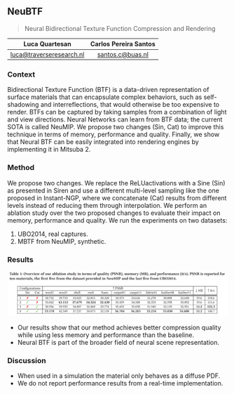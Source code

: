## NeuBTF
> Neural Bidirectional Texture Function Compression and Rendering

Luca Quartesan             |  Carlos Pereira Santos
:---:|:---:
luca@traverseresearch.nl |  santos.c@buas.nl

### Context
Bidirectional Texture Function (BTF) is a data-driven representation of surface materials that can encapsulate complex behaviors, such as self-shadowing and interreflections, that would otherwise be too expensive to render. BTFs can be captured by taking samples from a combination of light and view directions.
Neural Networks can learn from BTF data; the current SOTA is called NeuMIP. We propose two changes (Sin, Cat) to improve this technique in terms of memory, performance and quality.
Finally, we show that Neural BTF can be easily integrated into rendering engines by implementing it in Mitsuba 2.

### Method
We propose two changes. We replace the ReLUactivations with a Sine (Sin) as presented in Siren and use a different multi-level sampling like the one proposed in Instant-NGP, where we concatenate (Cat) results from different levels instead of reducing them through interpolation.
We perform an ablation study over the two proposed changes to evaluate their impact on memory, performance and quality.
We run the experiments on two datasets:
1. UBO2014, real captures.
2. MBTF from NeuMIP, synthetic.


### Results
![](../media/table.png)

+ Our results show that our method achieves better compression quality while using less memory and performance than the baseline.
+ Neural BTF is part of the broader field of neural scene representation.

### Discussion
+ When used in a simulation the material only behaves as a diffuse PDF.
+ We do not report performance results from a real-time implementation.